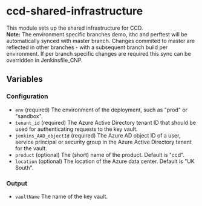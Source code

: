 # ccd-shared-infrastructure 

This module sets up the shared infrastructure for CCD.  
**Note:** The environment specific branches demo, ithc and perftest will be automatically synced with master branch. Changes commited to master are reflected in other branches - with a subsequent branch build per environment. If per branch specific changes are required this sync can be overridden in Jenkinsfile_CNP.

## Variables

### Configuration

- `env` (required) The environment of the deployment, such as "prod" or "sandbox".
- `tenant_id` (required) The Azure Active Directory tenant ID that should be used for authenticating requests to the key vault.
- `jenkins_AAD_objectId` (required) The Azure AD object ID of a user, service principal or security group in the Azure Active Directory tenant for the vault.
- `product` (optional) The (short) name of the product. Default is "ccd".
- `location` (optional) The location of the Azure data center. Default is "UK South".

### Output

- `vaultName` The name of the key vault.
